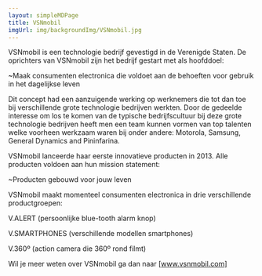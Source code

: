 ```yaml
---
layout: simpleMDPage
title: VSNmobil
imgUrl: img/backgroundImg/VSNmobil.jpg
---
```

VSNmobil is een technologie bedrijf gevestigd in de Verenigde Staten. De oprichters van VSNmobil zijn het bedrijf gestart met als hoofddoel:

~Maak consumenten electronica die voldoet aan de behoeften voor gebruik in het dagelijkse leven

Dit concept had een aanzuigende werking op werknemers die tot dan toe bij verschillende grote technologie bedrijven werkten. Door de gedeelde interesse om los te komen van de typische bedrijfscultuur bij deze grote technologie bedrijven heeft men een team kunnen vormen van top talenten welke voorheen werkzaam waren bij onder andere: Motorola, Samsung, General Dynamics and Pininfarina.

VSNmobil lanceerde haar eerste innovatieve producten in 2013. Alle producten voldoen aan hun mission statement:

~Producten gebouwd voor jouw leven



VSNmobil maakt momenteel consumenten electronica in  drie verschillende productgroepen:

V.ALERT (persoonlijke blue-tooth alarm knop)

V.SMARTPHONES (verschillende modellen smartphones)

V.360º (action camera die 360º rond filmt)

Wil je meer weten over VSNmobil ga dan naar [www.vsnmobil.com]

[www.vsnmobil.com]: https://vsnmobil.com
